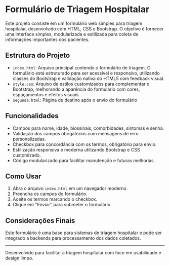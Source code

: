 # Formulário de Triagem Hospitalar

Este projeto consiste em um formulário web simples para triagem hospitalar, desenvolvido com HTML, CSS e Bootstrap. O objetivo é fornecer uma interface simples, modularizada e estilizada para coleta de informações importantes dos pacientes.

## Estrutura do Projeto

- `index.html`: Arquivo principal contendo o formulário de triagem. O formulário está estruturado para ser acessível e responsivo, utilizando classes do Bootstrap e validação nativa do HTML5 com feedback visual.
- `style.css`: Arquivo de estilos customizados para complementar o Bootstrap, melhorando a aparência do formulário com cores, espaçamentos e efeitos visuais.
- `segunda.html`: Página de destino após o envio do formulário 

## Funcionalidades

- Campos para nome, idade, biossinais, comorbidades, sintomas e senha.
- Validação dos campos obrigatórios com mensagens de erro personalizadas.
- Checkbox para concordância com os termos, obrigatório para envio.
- Estilização responsiva e moderna utilizando Bootstrap e CSS customizado.
- Código modularizado para facilitar manutenção e futuras melhorias.

## Como Usar

1. Abra o arquivo `index.html` em um navegador moderno.
2. Preencha os campos do formulário.
3. Aceite os termos marcando o checkbox.
4. Clique em "Enviar" para submeter o formulário.


## Considerações Finais

Este formulário é uma base para sistemas de triagem hospitalar e pode ser integrado a backends para processamento dos dados coletados.

---
Desenvolvido para facilitar a triagem hospitalar com foco em usabilidade e design limpo.
